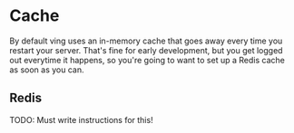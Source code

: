 # Cache

By default ving uses an in-memory cache that goes away every time you restart your server. That's fine for early development, but you get logged out everytime it happens, so you're going to want to set up a Redis cache as soon as you can.

## Redis
TODO: Must write instructions for this!